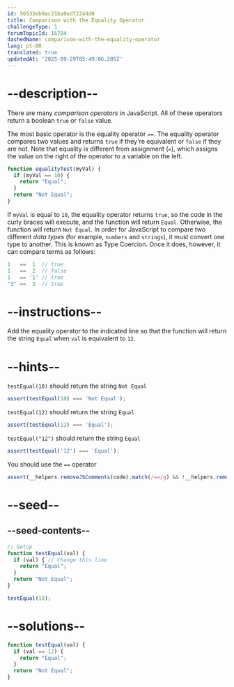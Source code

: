 ```yaml
---
id: 56533eb9ac21ba0edf2244d0
title: Comparison with the Equality Operator
challengeType: 1
forumTopicId: 16784
dashedName: comparison-with-the-equality-operator
lang: pt-BR
translated: true
updatedAt: '2025-09-29T05:49:06.205Z'
---
```


# --description--

There are many <dfn>comparison operators</dfn> in JavaScript. All of these operators return a boolean `true` or `false` value.

The most basic operator is the equality operator `==`. The equality operator compares two values and returns `true` if they're equivalent or `false` if they are not. Note that equality is different from assignment (`=`), which assigns the value on the right of the operator to a variable on the left.

```js
function equalityTest(myVal) {
  if (myVal == 10) {
    return "Equal";
  }
  return "Not Equal";
}
```

If `myVal` is equal to `10`, the equality operator returns `true`, so the code in the curly braces will execute, and the function will return `Equal`. Otherwise, the function will return `Not Equal`. In order for JavaScript to compare two different <dfn>data types</dfn> (for example, `numbers` and `strings`), it must convert one type to another. This is known as Type Coercion. Once it does, however, it can compare terms as follows:

```js
1   ==  1  // true
1   ==  2  // false
1   == '1' // true
"3" ==  3  // true
```

# --instructions--

Add the equality operator to the indicated line so that the function will return the string `Equal` when `val` is equivalent to `12`.

# --hints--

`testEqual(10)` should return the string `Not Equal`

```js
assert(testEqual(10) === 'Not Equal');
```

`testEqual(12)` should return the string `Equal`

```js
assert(testEqual(12) === 'Equal');
```

`testEqual("12")` should return the string `Equal`

```js
assert(testEqual('12') === 'Equal');
```

You should use the `==` operator

```js
assert(__helpers.removeJSComments(code).match(/==/g) && !__helpers.removeJSComments(code).match(/===/g));
```

# --seed--

## --seed-contents--

```js
// Setup
function testEqual(val) {
  if (val) { // Change this line
    return "Equal";
  }
  return "Not Equal";
}

testEqual(10);
```

# --solutions--

```js
function testEqual(val) {
  if (val == 12) {
    return "Equal";
  }
  return "Not Equal";
}
```

